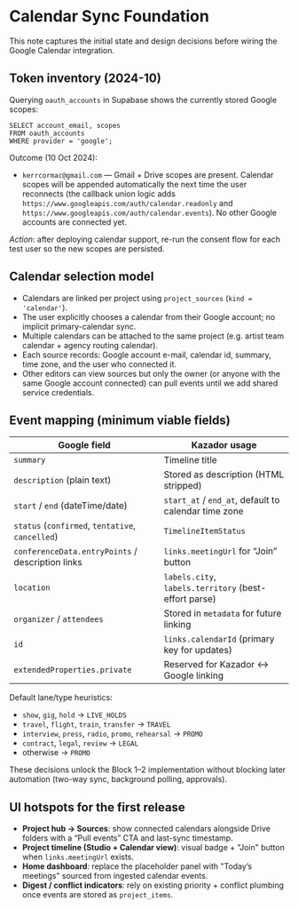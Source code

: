 # Calendar Sync Foundation

This note captures the initial state and design decisions before wiring the Google Calendar integration.

## Token inventory (2024-10)

Querying `oauth_accounts` in Supabase shows the currently stored Google scopes:

```
SELECT account_email, scopes
FROM oauth_accounts
WHERE provider = 'google';
```

Outcome (10 Oct 2024):

- `kerrcormac@gmail.com` — Gmail + Drive scopes are present. Calendar scopes will be appended automatically the next time the user reconnects (the callback union logic adds `https://www.googleapis.com/auth/calendar.readonly` and `https://www.googleapis.com/auth/calendar.events`). No other Google accounts are connected yet.

_Action_: after deploying calendar support, re-run the consent flow for each test user so the new scopes are persisted.

## Calendar selection model

- Calendars are linked per project using `project_sources` (`kind = 'calendar'`).
- The user explicitly chooses a calendar from their Google account; no implicit primary-calendar sync.
- Multiple calendars can be attached to the same project (e.g. artist team calendar + agency routing calendar).
- Each source records: Google account e-mail, calendar id, summary, time zone, and the user who connected it.
- Other editors can view sources but only the owner (or anyone with the same Google account connected) can pull events until we add shared service credentials.

## Event mapping (minimum viable fields)

| Google field | Kazador usage |
| --- | --- |
| `summary` | Timeline title |
| `description` (plain text) | Stored as description (HTML stripped) |
| `start` / `end` (dateTime/date) | `start_at` / `end_at`, default to calendar time zone |
| `status` (`confirmed`, `tentative`, `cancelled`) | `TimelineItemStatus` |
| `conferenceData.entryPoints` / description links | `links.meetingUrl` for “Join” button |
| `location` | `labels.city`, `labels.territory` (best-effort parse) |
| `organizer` / `attendees` | Stored in `metadata` for future linking |
| `id` | `links.calendarId` (primary key for updates) |
| `extendedProperties.private` | Reserved for Kazador ↔ Google linking |

Default lane/type heuristics:

- `show`, `gig`, `hold` → `LIVE_HOLDS`
- `travel`, `flight`, `train`, `transfer` → `TRAVEL`
- `interview`, `press`, `radio`, `promo`, `rehearsal` → `PROMO`
- `contract`, `legal`, `review` → `LEGAL`
- otherwise → `PROMO`

These decisions unlock the Block 1–2 implementation without blocking later automation (two-way sync, background polling, approvals).

## UI hotspots for the first release

- **Project hub → Sources**: show connected calendars alongside Drive folders with a “Pull events” CTA and last-sync timestamp.
- **Project timeline (Studio + Calendar view)**: visual badge + "Join" button when `links.meetingUrl` exists.
- **Home dashboard**: replace the placeholder panel with "Today’s meetings" sourced from ingested calendar events.
- **Digest / conflict indicators**: rely on existing priority + conflict plumbing once events are stored as `project_items`.
